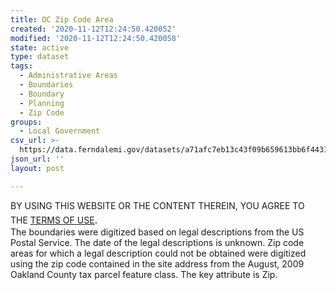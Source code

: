 ```yaml
---
title: OC Zip Code Area
created: '2020-11-12T12:24:50.420052'
modified: '2020-11-12T12:24:50.420058'
state: active
type: dataset
tags:
  - Administrative Areas
  - Boundaries
  - Boundary
  - Planning
  - Zip Code
groups:
  - Local Government
csv_url: >-
  https://data.ferndalemi.gov/datasets/a71afc7eb13c43f09b659613bb6f4431_8.csv?outSR=%7B%22latestWkid%22%3A3857%2C%22wkid%22%3A102100%7D
json_url: ''
layout: post

---
```

BY USING THIS WEBSITE OR THE CONTENT THEREIN, YOU AGREE TO THE <u><a href='https://www.oakgov.com/open-data-terms'>TERMS OF USE</a></u><span style='font-family: &quot;Avenir Next W01&quot;, &quot;Avenir Next W00&quot;, &quot;Avenir Next&quot;, Avenir, &quot;Helvetica Neue&quot;, Helvetica, Arial, sans-serif; font-size: 17px;'>. </span><span style='font-family: &quot;Avenir Next W01&quot;, &quot;Avenir Next W00&quot;, &quot;Avenir Next&quot;, Avenir, &quot;Helvetica Neue&quot;, Helvetica, Arial, sans-serif; font-size: 17px;'><br /></span>The boundaries were digitized 
based on legal descriptions from the US Postal Service. The date of the 
legal descriptions is unknown. Zip code areas for which a legal 
description could not be obtained were digitized using the zip code 
contained in the site address from the August, 2009 Oakland County tax 
parcel feature class. The key attribute is Zip.
